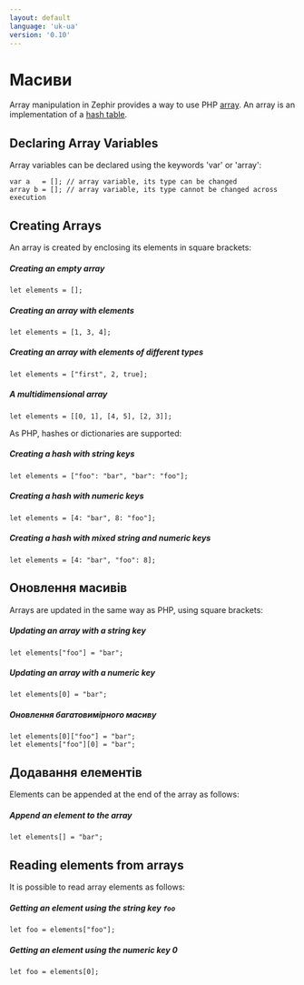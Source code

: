 ```yaml
---
layout: default
language: 'uk-ua'
version: '0.10'
---
```


# Масиви
Array manipulation in Zephir provides a way to use PHP [array](http://www.php.net/manual/en/language.types.array.php). An array is an implementation of a [hash table](http://en.wikipedia.org/wiki/Hash_table).

<a name='declaring-array-variables'></a>

## Declaring Array Variables
Array variables can be declared using the keywords 'var' or 'array':

```zephir
var a   = []; // array variable, its type can be changed
array b = []; // array variable, its type cannot be changed across execution
```

<a name='creating-arrays'></a>

## Creating Arrays
An array is created by enclosing its elements in square brackets:

##### Creating an empty array

```zephir
let elements = [];
```

##### Creating an array with elements

```zephir
let elements = [1, 3, 4];
```

##### Creating an array with elements of different types

```zephir
let elements = ["first", 2, true];
```

##### A multidimensional array

```zephir
let elements = [[0, 1], [4, 5], [2, 3]];
```

As PHP, hashes or dictionaries are supported:

##### Creating a hash with string keys

```zephir
let elements = ["foo": "bar", "bar": "foo"];
```

##### Creating a hash with numeric keys

```zephir
let elements = [4: "bar", 8: "foo"];
```

##### Creating a hash with mixed string and numeric keys

```zephir
let elements = [4: "bar", "foo": 8];
```

<a name='updating-arrays'></a>

## Оновлення масивів
Arrays are updated in the same way as PHP, using square brackets:

##### Updating an array with a string key

```zephir
let elements["foo"] = "bar";
```

##### Updating an array with a numeric key

```zephir
let elements[0] = "bar";
```

##### Оновлення багатовимірного масиву

```zephir
let elements[0]["foo"] = "bar";
let elements["foo"][0] = "bar";
```

<a name='appending-elements'></a>

## Додавання елементів
Elements can be appended at the end of the array as follows:

##### Append an element to the array

```zephir
let elements[] = "bar";
```

<a name='reading-elements-from-arrays'></a>

## Reading elements from arrays
It is possible to read array elements as follows:

##### Getting an element using the string key `foo`

```zephir
let foo = elements["foo"];
```

##### Getting an element using the numeric key 0

```zephir
let foo = elements[0];
```

